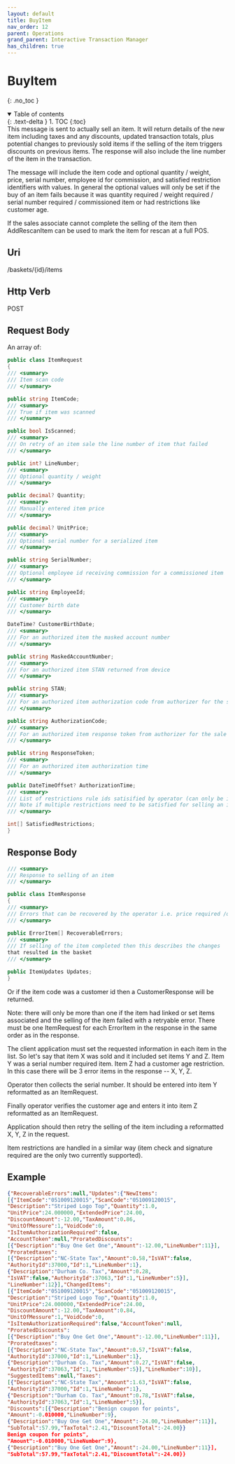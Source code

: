```yaml
---
layout: default
title: BuyItem
nav_order: 12
parent: Operations
grand_parent: Interactive Transaction Manager
has_children: true
---
```

# BuyItem
{: .no_toc }
<details open markdown="block">
  <summary>
    Table of contents
  </summary>
  {: .text-delta }
1. TOC
{:toc}
</details>
This message is sent to actually sell an item. It will return details of
the new item including taxes and any discounts, updated transaction
totals, plus potential changes to previously sold items if the selling
of the item triggers discounts on previous items. The response will also
include the line number of the item in the transaction.

The message will include the item code and optional quantity / weight,
price, serial number, employee id for commission, and satisfied
restriction identifiers with values. In general the optional values will
only be set if the buy of an item fails because it was quantity required
/ weight required / serial number required / commissioned item or had
restrictions like customer age.

If the sales associate cannot complete the selling of the item then
AddRescanItem can be used to mark the item for rescan at a full POS.

## Uri
/baskets/{id}/items

## Http Verb
POST

## Request Body

An array of:
```csharp
public class ItemRequest
{
/// <summary>
/// Item scan code
/// </summary>

public string ItemCode;
/// <summary>
/// True if item was scanned
/// </summary>

public bool IsScanned;
/// <summary>
/// On retry of an item sale the line number of item that failed
/// </summary>

public int? LineNumber;
/// <summary>
/// Optional quantity / weight
/// </summary>

public decimal? Quantity;
/// <summary>
/// Manually entered item price
/// </summary>

public decimal? UnitPrice;
/// <summary>
/// Optional serial number for a serialized item
/// </summary>

public string SerialNumber;
/// <summary>
/// Optional employee id receiving commission for a commissioned item
/// </summary>

public string EmployeeId;
/// <summary>
/// Customer birth date
/// </summary>

DateTime? CustomerBirthDate;
/// <summary>
/// For an authorized item the masked account number
/// </summary>

public string MaskedAccountNumber;
/// <summary>
/// For an authorized item STAN returned from device
/// </summary>

public string STAN;
/// <summary>
/// For an authorized item authorization code from authorizer for the sale
/// </summary>

public string AuthorizationCode;
/// <summary>
/// For an authorized item response token from authorizer for the sale
/// </summary>

public string ResponseToken;
/// <summary>
/// For an authorized item authorization time
/// </summary>

public DateTimeOffset? AuthorizationTime;
/// <summary>
/// List of restrictions rule ids satisified by operator (can only be item check and signature required currently)
/// Note if multiple restrictions need to be satisfied for selling an item then all must be included
/// </summary>

int[] SatisfiedRestrictions;
}
```
## Response Body
```csharp
/// <summary>
/// Response to selling of an item
/// </summary>

public class ItemResponse
{
/// <summary>
/// Errors that can be recovered by the operator i.e. price required /quantity required etc.
/// </summary>

public ErrorItem[] RecoverableErrors;
/// <summary>
/// If selling of the item completed then this describes the changes
that resulted in the basket
/// </summary>

public ItemUpdates Updates;
}
```
Or if the item code was a customer id then a CustomerResponse will be
returned.

Note: there will only be more than one if the item had linked or set
items associated and the selling of the item failed with a retryable
error. There must be one ItemRequest for each ErrorItem in the response
in the same order as in the response.

The client application must set the requested information in each item
in the list. So let's say that item X was sold and it included set items
Y and Z. Item Y was a serial number required item. Item Z had a customer
age restriction. In this case there will be 3 error items in the
response -- X, Y, Z.

Operator then collects the serial number. It should be entered into item
Y reformatted as an ItemRequest.

Finally operator verifies the customer age and enters it into item Z
reformatted as an ItemRequest.

Application should then retry the selling of the item including a
reformatted X, Y, Z in the request.

Item restrictions are handled in a similar way (item check and signature
required are the only two currently supported).

## Example
```json
{"RecoverableErrors":null,"Updates":{"NewItems":
[{"ItemCode":"051009120015","ScanCode":"051009120015",
"Description":"Striped Logo Top","Quantity":1.0,
"UnitPrice":24.000000,"ExtendedPrice":24.00,
"DiscountAmount":-12.00,"TaxAmount":0.86,
"UnitOfMessure":1,"VoidCode":0,
"IsItemAuthorizationRequired":false,
"AccountToken":null,"ProratedDiscounts":
[{"Description":"Buy One Get One","Amount":-12.00,"LineNumber":11}],
"Proratedtaxes":
[{"Description":"NC-State Tax","Amount":0.58,"IsVAT":false,
"AuthorityId":37000,"Id":1,"LineNumber":1},
{"Description":"Durham Co. Tax","Amount":0.28,
"IsVAT":false,"AuthorityId":37063,"Id":1,"LineNumber":5}],
"LineNumber":12}],"ChangedItems":
[{"ItemCode":"051009120015","ScanCode":"051009120015",
"Description":"Striped Logo Top","Quantity":1.0,
"UnitPrice":24.000000,"ExtendedPrice":24.00,
"DiscountAmount":-12.00,"TaxAmount":0.84,
"UnitOfMessure":1,"VoidCode":0,
"IsItemAuthorizationRequired":false,"AccountToken":null,
"ProratedDiscounts":
[{"Description":"Buy One Get One","Amount":-12.00,"LineNumber":11}],
"Proratedtaxes":
[{"Description":"NC-State Tax","Amount":0.57,"IsVAT":false,
"AuthorityId":37000,"Id":1,"LineNumber":1},
{"Description":"Durham Co. Tax","Amount":0.27,"IsVAT":false,
"AuthorityId":37063,"Id":1,"LineNumber":5}],"LineNumber":10}],
"SuggestedItems":null,"Taxes":
[{"Description":"NC-State Tax","Amount":1.63,"IsVAT":false,
"AuthorityId":37000,"Id":1,"LineNumber":1},
{"Description":"Durham Co. Tax","Amount":0.78,"IsVAT":false,
"AuthorityId":37063,"Id":1,"LineNumber":5}],
"Discounts":[{"Description":"Benign coupon for points",
"Amount":-0.010000,"LineNumber":9},
{"Description":"Buy One Get One","Amount":-24.00,"LineNumber":11}],
"SubTotal":57.99,"TaxTotal":2.41,"DiscountTotal":-24.00}}
Benign coupon for points",
"Amount":-0.010000,"LineNumber":9},
{"Description":"Buy One Get One","Amount":-24.00,"LineNumber":11}],
"SubTotal":57.99,"TaxTotal":2.41,"DiscountTotal":-24.00}}
```